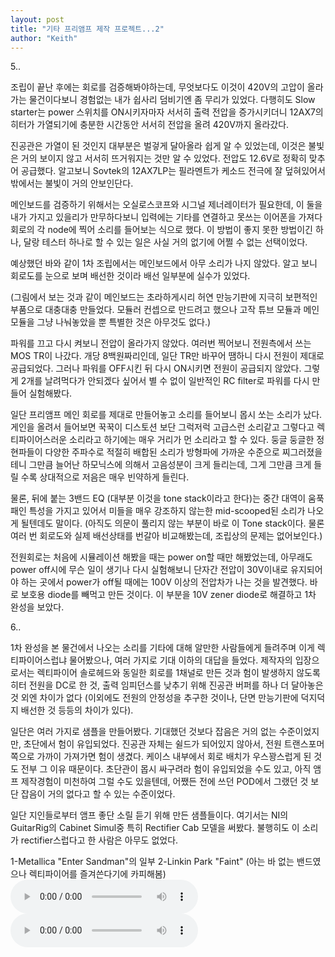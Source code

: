 ```yaml
---
layout: post
title: "기타 프리앰프 제작 프로젝트...2"
author: "Keith"
---
```


5..

조립이 끝난 후에는 회로를 검증해봐야하는데, 무엇보다도 이것이 420V의 고압이 올라가는 물건이다보니 경험없는 내가 쉽사리 덤비기엔 좀 무리가 있었다. 다행히도 Slow starter는 power 스위치를 ON시키자마자 서서히 출력 전압을 증가시키더니 12AX7의 히터가 가열되기에 충분한 시간동안 서서히 전압을 올려 420V까지 올라갔다.

진공관은 가열이 된 것인지 대부분은 벌겋게 달아올라 쉽게 알 수 있었는데, 이것은 불빛은 거의 보이지 않고 서서히 뜨거워지는 것만 알 수 있었다. 전압도 12.6V로 정확히 맞추어 공급했다. 알고보니 Sovtek의 12AX7LP는 필라멘트가 케소드 전극에 잘 덮혀있어서 밖에서는 불빛이 거의 안보인단다.

메인보드를 검증하기 위해서는 오실로스코프와 시그널 제너레이터가 필요한데, 이 둘을 내가 가지고 있을리가 만무하다보니 입력에는 기타를 연결하고 못쓰는 이어폰을 가져다 회로의 각 node에 찍어 소리를 들어보는 식으로 했다. 이 방법이 좋지 못한 방법이긴 하나, 달랑 테스터 하나로 할 수 있는 일은 사실 거의 없기에 어쩔 수 없는 선택이었다.

예상했던 바와 같이 1차 조립에서는 메인보드에서 아무 소리가 나지 않았다. 알고 보니 회로도를 눈으로 보며 배선한 것이라 배선 일부분에 실수가 있었다.

(그림에서 보는 것과 같이 메인보드는 초라하게시리 허연 만능기판에 지극히 보편적인 부품으로 대충대충 만들었다. 모듈러 컨셉으로 만드려고 했으나 고작 튜브 모듈과 메인 모듈을 그냥 나눠놓았을 뿐 특별한 것은 아무것도 없다.)

파워를 끄고 다시 켜보니 전압이 올라가지 않았다. 여러번 찍어보니 전원측에서 쓰는 MOS TR이 나갔다. 개당 8백원짜리인데, 일단 TR만 바꾸어 땜하니 다시 전원이 제대로 공급되었다. 그러나 파워를 OFF시킨 뒤 다시 ON시키면 전원이 공급되지 않았다. 그렇게 2개를 날려먹다가 안되겠다 싶어서 별 수 없이 일반적인 RC filter로 파워를 다시 만들어 실험해봤다.

일단 프리앰프 메인 회로를 제대로 만들어놓고 소리를 들어보니 몹시 쏘는 소리가 났다. 게인을 올려서 들어보면 꾹꾹이 디스토션 보단 그럭저럭 고급스런 소리같고 그렇다고 렉티파이어스러운 소리라고 하기에는 매우 거리가 먼 소리라고 할 수 있다. 둥글 둥글한 정현파들이 다양한 주파수로 적절히 배합된 소리가 방형파에 가까운 수준으로 찌그러졌을테니 그만큼 늘어난 하모닉스에 의해서 고음성분이 크게 들리는데, 그게 그만큼 크게 들릴 수록 상대적으로 저음은 매우 빈약하게 들린다.

물론, 뒤에 붙는 3밴드 EQ (대부분 이것을 tone stack이라고 한다)는 중간 대역이 움푹 패인 특성을 가지고 있어서 미들을 매우 강조하지 않는한 mid-scooped된 소리가 나오게 될텐데도 말이다. (아직도 의문이 풀리지 않는 부분이 바로 이 Tone stack이다. 물론 여러 번 회로도와 실제 배선상태를 번갈아 비교해봤는데, 조립상의 문제는 없어보인다.)

전원회로는 처음에 시뮬레이션 해봤을 때는 power on할 때만 해봤었는데, 아무래도 power off시에 무슨 일이 생기나 다시 실험해보니 단자간 전압이 30V이내로 유지되어야 하는 곳에서 power가 off될 때에는 100V 이상의 전압차가 나는 것을 발견했다. 바로 보호용 diode를 빼먹고 만든 것이다. 이 부분을 10V zener diode로 해결하고 1차 완성을 보았다.

6..

1차 완성을 본 물건에서 나오는 소리를 기타에 대해 알만한 사람들에게 들려주며 이게 렉티파이어스럽냐 물어봤으나, 여러 가지로 기대 이하의 대답을 들었다. 제작자의 입장으로서는 렉티파이어 솔로헤드와 동일한 회로를 1채널로 만든 것과 험이 발생하지 않도록 히터 전원을 DC로 한 것, 출력 임피던스를 낮추기 위해 진공관 버퍼를 하나 더 달아놓은 것 외엔 차이가 없다 (이외에도 전원의 안정성을 추구한 것이나, 단면 만능기판에 덕지덕지 배선한 것 등등의 차이가 있다).

일단은 여러 가지로 샘플을 만들어봤다. 기대했던 것보다 잡음은 거의 없는 수준이었지만, 초단에서 험이 유입되었다. 진공관 자체는 쉴드가 되어있지 않아서, 전원 트랜스포머 쪽으로 가까이 가져가면 험이 생겼다. 케이스 내부에서 회로 배치가 우스꽝스럽게 된 것도 전부 그 이유 때문이다. 초단관이 몹시 싸구려라 험이 유입되었을 수도 있고, 아직 앰프 제작경험이 미천하여 그럴 수도 있을텐데, 어쨌든 전에 쓰던 POD에서 그랬던 것 보단 잡음이 거의 없다고 할 수 있는 수준이었다.

일단 지인들로부터 앰프 좋단 소릴 듣기 위해 만든 샘플들이다. 여기서는 NI의 GuitarRig의 Cabinet Simul중 특히 Rectifier Cab 모델을 써봤다. 불행히도 이 소리가 rectifier스럽다고 한 사람은 아무도 없었다.

1-Metallica "Enter Sandman"의 일부
2-Linkin Park "Faint" (아는 바 없는 밴드였으나 렉티파이어를 즐겨쓴다기에 카피해봄)
<audio src="/assets/images/d41d8cd98f00b204e9800998ecf8427e.mp3" controls preload></audio>
<audio src="/assets/images/d41d8cd98f00b204e9800998ecf8427e.mp3" controls preload></audio>


